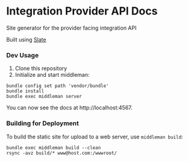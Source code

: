 # Integration Provider API Docs

Site generator for the provider facing integration API

Built using [Slate](https://github.com/slatedocs/slate)

### Dev Usage

1. Clone this repository
2. Initialize and start middleman:

```shell
bundle config set path 'vendor/bundle'
bundle install
bundle exec middleman server
```

You can now see the docs at http://localhost:4567.


### Building for Deployment

To build the static site for upload to a web server, use `middleman build`:

```shell
bundle exec middleman build --clean
rsync -avz build/* www@host.com:/wwwroot/
```
